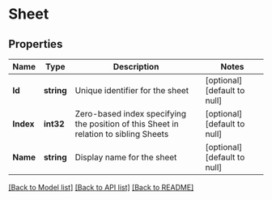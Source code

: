 # Sheet

## Properties
Name | Type | Description | Notes
------------ | ------------- | ------------- | -------------
**Id** | **string** | Unique identifier for the sheet | [optional] [default to null]
**Index** | **int32** | Zero-based index specifying the position of this Sheet in  relation to sibling Sheets  | [optional] [default to null]
**Name** | **string** | Display name for the sheet | [optional] [default to null]

[[Back to Model list]](../README.md#documentation-for-models) [[Back to API list]](../README.md#documentation-for-api-endpoints) [[Back to README]](../README.md)


